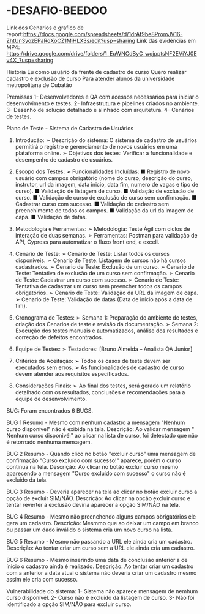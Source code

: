 # -DESAFIO-BEEDOO

Link dos Cenarios e grafico de report:https://docs.google.com/spreadsheets/d/1drAf9be8PromJV16-ZhtUn3yozEPaRqXoCZ1MiHLX3s/edit?usp=sharing 
Link das evidências em MP4: https://drive.google.com/drive/folders/1_EuWNCdByC_wqjpptsNF2EViYJ0Ev4X_?usp=sharing 

  História 
Eu como usuário da frente de cadastro de curso 
Quero realizar cadastro e exclusão de curso 
Para atender alunos da universidade metropolitana de Cubatão 

Premissas 
1- Desenvolvedores e QA com acessos necessários para iniciar o desenvolvimento e testes. 
2- Infraestrutura e pipelines criados no ambiente. 
3- Desenho de solução detalhado e alinhado com arquitetura. 
4- Cenários de testes. 

Plano de Teste - Sistema de Cadastro de Usuários

1. Introdução: 
➢ Descrição do sistema: O sistema de cadastro de usuários permitirá o registro e gerenciamento de novos usuários em uma plataforma online. 
➢ Objetivos dos testes: Verificar a funcionalidade e desempenho de cadastro de usuários.

2. Escopo dos Testes: 
➢ Funcionalidades Incluídas: 
■ Registro de novo usuário com campos obrigatório (nome do curso, descrição do curso, instrutor, url da imagem, data inicio, data fim, numero de vagas e tipo de curso). 
■ Validação de listagem de curso. 
■ Validação de exclusão de curso. 
■ Validação de curso de exclusão de curso sem confirmação. 
■ Cadastrar curso com sucesso. 
■ Validação de cadastro sem preenchimento de todos os campos.
■ Validação da url da imagem de capa.
■ Validação de datas. 

3. Metodologia e Ferramentas: 
➢ Metodologia: Teste Ágil com ciclos de interação de duas semanas. 
➢ Ferramentas: Postman para validação de API, Cypress para automatizar o fluxo front end, e excell. 

4. Cenario de Teste: 
➢ Cenario de Teste: Listar todos os cursos disponíveis.
➢ Cenario de Teste: Listagem de cursos não há cursos cadastrados. 
➢ Cenario de Teste: Exclusão de um curso. 
➢ Cenario de Teste: Tentativa de exclusão de um curso sem confirmação. 
➢ Cenario de Teste: Cadastrar um curso com sucesso. 
➢ Cenario de Teste: Tentativa de cadastrar um curso sem preencher todos os campos obrigatórios. 
➢ Cenario de Teste: Validação da URL da imagem de capa. 
➢ Cenario de Teste: Validação de datas (Data de início após a data de fim).

5. Cronograma de Testes: 
➢ Semana 1: Preparação do ambiente de testes, criação dos Cenarios de teste e revisão da documentação. 
➢ Semana 2: Execução dos testes manuais e automatizados, análise dos resultados e correção de defeitos encontrados. 

6. Equipe de Testes: 
➢ Testadores: [Bruno Almeida – Analista QA Junior] 

7. Critérios de Aceitação:
➢ Todos os casos de teste devem ser executados sem erros. 
➢ As funcionalidades de cadastro de curso devem atender aos requisitos especificados. 

8. Considerações Finais: 
➢ Ao final dos testes, será gerado um relatório detalhado com os resultados, conclusões e recomendações para a equipe de desenvolvimento. 

BUG: 
Foram encontrados 6 BUGS.

BUG 1 Resumo - Mesmo com nenhum cadastro a mensagem "Nenhum curso disponível" não é exibida na tela. 
Descrição: Ao validar mensagem " Nenhum curso disponivél" ao clicar na lista de curso, foi detectado que não é retornado nenhuma mensagem.

BUG 2 Resumo - Quando clico no botão "excluir curso" uma mensagem de confirmação "Curso excluído com sucesso!" aparece, porém o curso continua na tela. 
Descrição: Ao clicar no botão excluir curso mesmo aparecendo a mensagem "Curso excluido com sucesso" o curso não é excluido da tela.

BUG 3 Resumo - Deveria aparecer na tela ao clicar no botão excluir curso a opção de excluir SIM/NÃO. 
Descrição: Ao clicar na opção excluir curso e tentar reverter a exclusão deviria aparecer a opção SIM/NÃO na tela. 

BUG 4 Resumo - Mesmo não preenchendo alguns campos obrigatórios ele gera um cadastro. 
Descrição: Mesmmo que ao deixar um campo em branco ou passar um dado inválido o sistema cria um novo curso na lista. 

BUG 5 Resumo - Mesmo não passando a URL ele ainda cria um cadastro. 
Descrição: Ao tentar criar um curso sem a URL ele ainda cria um cadastro. 

BUG 6 Resumo - Mesmo inserindo uma data de conclusão anterior a de ínicio o cadastro ainda é realizado. 
Descrição: Ao tentar criar um cadastro com a anterior a data atual o sistema não deveria criar um cadastro mesmo assim ele cria com sucesso. 

Vulnerabilidade do sistema: 
1- Sistema não aparece mensagem de nemhum curso disponivél. 
2- Curso não é excluido da listagem de curso.
3- Não foi identificado a opção SIM/NÃO para excluir curso.

